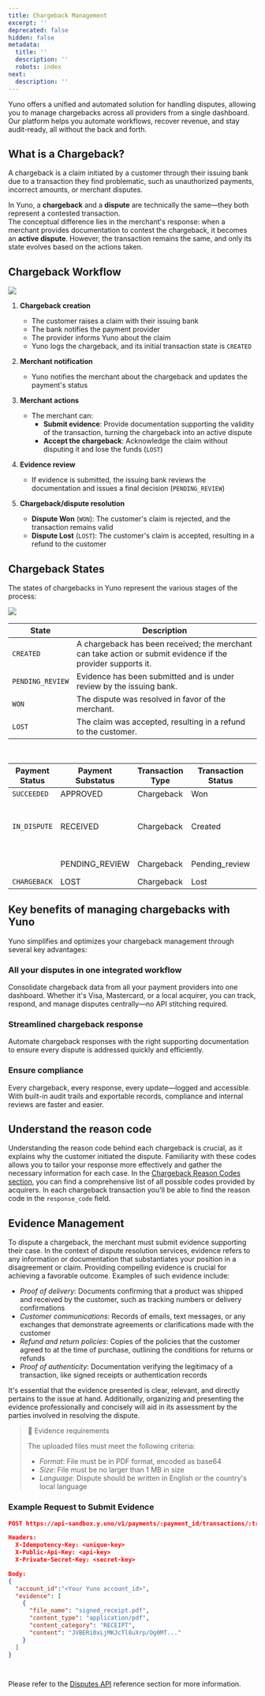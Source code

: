 ```yaml
---
title: Chargeback Management
excerpt: ''
deprecated: false
hidden: false
metadata:
  title: ''
  description: ''
  robots: index
next:
  description: ''
---
```

Yuno offers a unified and automated solution for handling disputes, allowing you to manage chargebacks across all providers from a single dashboard. Our platform helps you automate workflows, recover revenue, and stay audit-ready, all without the back and forth.

## What is a Chargeback?

A chargeback is a claim initiated by a customer through their issuing bank due to a transaction they find problematic, such as unauthorized payments, incorrect amounts, or merchant disputes.

In Yuno, a **chargeback** and a **dispute** are technically the same—they both represent a contested transaction.\
The conceptual difference lies in the merchant's response: when a merchant provides documentation to contest the chargeback, it becomes an **active dispute**. However, the transaction remains the same, and only its state evolves based on the actions taken.

## Chargeback Workflow

<Image align="center" src="https://files.readme.io/e0034ded51f79400bd4698b840ec6c77237938e13ea3db078ae959c94d05f375-Chargebacks_disputes.png" />

1. **Chargeback creation**
   * The customer raises a claim with their issuing bank
   * The bank notifies the payment provider
   * The provider informs Yuno about the claim
   * Yuno logs the chargeback, and its initial transaction state is `CREATED`

2. **Merchant notification**
   * Yuno notifies the merchant about the chargeback and updates the payment's status

3. **Merchant actions**
   * The merchant can:
     * **Submit evidence**: Provide documentation supporting the validity of the transaction, turning the chargeback into an active dispute
     * **Accept the chargeback**: Acknowledge the claim without disputing it and lose the funds (`LOST`)

4. **Evidence review**
   * If evidence is submitted, the issuing bank reviews the documentation and issues a final decision (`PENDING_REVIEW`)

5. **Chargeback/dispute resolution**
   * **Dispute Won** (`WON`): The customer's claim is rejected, and the transaction remains valid
   * **Dispute Lost** (`LOST`): The customer's claim is accepted, resulting in a refund to the customer

## Chargeback States

The states of chargebacks in Yuno represent the various stages of the process:

<Image align="center" src="https://files.readme.io/5affb7a6f6868047baf67fda23adbe8f44f4dd142a81c64dd6c2f0a5b6e857bf-Chargebacks_2.png" />

| **State**        | **Description**                                                                                              |
| ---------------- | ------------------------------------------------------------------------------------------------------------ |
| `CREATED`        | A chargeback has been received; the merchant can take action or submit evidence if the provider supports it. |
| `PENDING_REVIEW` | Evidence has been submitted and is under review by the issuing bank.                                         |
| `WON`            | The dispute was resolved in favor of the merchant.                                                           |
| `LOST`           | The claim was accepted, resulting in a refund to the customer.                                               |

<br />

| **Payment Status** | **Payment Substatus** | **Transaction Type** | **Transaction Status** | **Description**                                                                                            |
| ------------------ | --------------------- | -------------------- | ---------------------- | ---------------------------------------------------------------------------------------------------------- |
| `SUCCEEDED`        | APPROVED              | Chargeback           | Won                    | Chargeback dispute won                                                                                     |
| `IN_DISPUTE`       | RECEIVED              | Chargeback           | Created                | Chargeback or Inquiry received. Decision or documentation must be provided in order to initiate a dispute. |
|                    | PENDING\_REVIEW       | Chargeback           | Pending\_review        | Dispute in review by the provider                                                                          |
| `CHARGEBACK`       | LOST                  | Chargeback           | Lost                   | Expired/Closed/Review\_lost                                                                                |

## Key benefits of managing chargebacks with Yuno

Yuno simplifies and optimizes your chargeback management through several key advantages:

### All your disputes in one integrated workflow

Consolidate chargeback data from all your payment providers into one dashboard. Whether it's Visa, Mastercard, or a local acquirer, you can track, respond, and manage disputes centrally—no API stitching required.

### Streamlined chargeback response

Automate chargeback responses with the right supporting documentation to ensure every dispute is addressed quickly and efficiently.

### Ensure compliance

Every chargeback, every response, every update—logged and accessible. With built-in audit trails and exportable records, compliance and internal reviews are faster and easier.

## Understand the reason code

Understanding the reason code behind each chargeback is crucial, as it explains why the customer initiated the dispute. Familiarity with these codes allows you to tailor your response more effectively and gather the necessary information for each case. In the [Chargeback Reason Codes section](doc:reason-codes), you can find a comprehensive list of all possible codes provided by acquirers. In each chargeback transaction you'll be able to find the reason code in the `response_code` field.

## Evidence Management

To dispute a chargeback, the merchant must submit evidence supporting their case. In the context of dispute resolution services, evidence refers to any information or documentation that substantiates your position in a disagreement or claim. Providing compelling evidence is crucial for achieving a favorable outcome. Examples of such evidence include:

* *Proof of delivery*: Documents confirming that a product was shipped and received by the customer, such as tracking numbers or delivery confirmations
* *Customer communications*: Records of emails, text messages, or any exchanges that demonstrate agreements or clarifications made with the customer
* *Refund and return policies*: Copies of the policies that the customer agreed to at the time of purchase, outlining the conditions for returns or refunds
* *Proof of authenticity*: Documentation verifying the legitimacy of a transaction, like signed receipts or authentication records

It's essential that the evidence presented is clear, relevant, and directly pertains to the issue at hand. Additionally, organizing and presenting the evidence professionally and concisely will aid in its assessment by the parties involved in resolving the dispute.

> 📘 Evidence requirements
>
> The uploaded files must meet the following criteria:
>
> * *Format*: File must be in PDF format, encoded as base64
> * *Size*: File must be no larger than 1 MB in size
> * *Language*: Dispute should be written in English or the country's local language

### Example Request to Submit Evidence

```json
POST https://api-sandbox.y.uno/v1/payments/:payment_id/transactions/:transaction_id/dispute

Headers:
  X-Idempotency-Key: <unique-key>
  X-Public-Api-Key: <api-key>
  X-Private-Secret-Key: <secret-key>

Body:
{
  "account_id":"<Your Yuno account_id>",
  "evidence": [
    {
      "file_name": "signed_receipt.pdf",
      "content_type": "application/pdf",
      "content_category": "RECEIPT",
      "content": "JVBERi0xLjMKJcTl8uXrp/Og0MT..."
    }
  ]
}

 
```

Please refer to the [Disputes API](ref:disputes) reference section for more information.